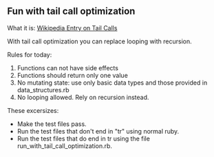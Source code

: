 ## Fun with tail call optimization

What it is:
[Wikipedia Entry on Tail Calls](https://en.wikipedia.org/wiki/Tail_call)

With tail call optimization you can replace looping with recursion.

Rules for today:
1. Functions can not have side effects
2. Functions should return only one value
3. No mutating state: use only basic data types and those provided in
   data_structures.rb
4. No looping allowed.  Rely on recursion instead.

These excersizes:
 - Make the test files pass.
 - Run the test files that don't end in "tr" using normal ruby.
 - Run the test files that do end in tr using the file
   run_with_tail_call_optimization.rb.

